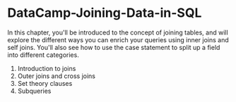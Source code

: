 # DataCamp-Joining-Data-in-SQL
In this chapter, you'll be introduced to the concept of joining tables, and will explore the different ways you can enrich your queries using inner joins and self joins. You'll also see how to use the case statement to split up a field into different categories.

1. Introduction to joins
2. Outer joins and cross joins
3. Set theory clauses
4. Subqueries
